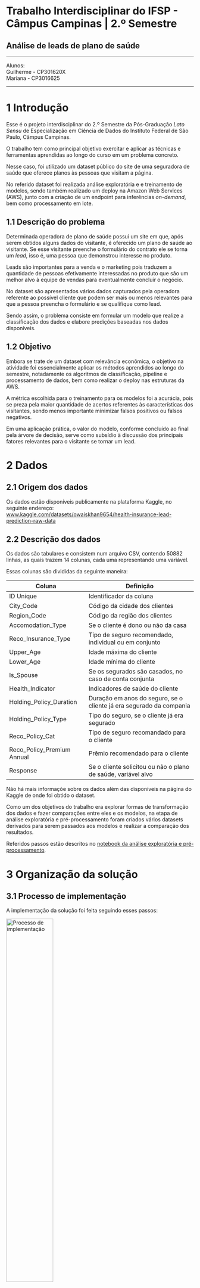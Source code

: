 # Trabalho Interdisciplinar do IFSP - Câmpus Campinas | 2.º Semestre

## Análise de leads de plano de saúde
---

Alunos:<br>
Guilherme - CP301620X<br>
Mariana	- CP3016625
        
---

# 1 Introdução

Esse é o projeto interdisciplinar do 2.º Semestre da Pós-Graduação *Lato Sensu* de Especialização em Ciência de Dados do Instituto Federal de São Paulo, Câmpus Campinas.

O trabalho tem como principal objetivo exercitar e aplicar as técnicas e ferramentas aprendidas ao longo do curso em um problema concreto.

Nesse caso, foi utilizado um dataset público do site de uma seguradora de saúde que oferece planos às pessoas que visitam a página.

No referido dataset foi realizada análise exploratória e e treinamento de modelos, sendo também realizado um deploy na Amazon Web Services (AWS), junto com a criação de um endpoint para inferências *on-demand*, bem como processamento em lote.

## 1.1 Descrição do problema

Determinada operadora de plano de saúde possui um site em que, após serem obtidos alguns dados do visitante, é oferecido um plano de saúde ao visitante. Se esse visitante preenche o formulário do contrato ele se torna um *lead*, isso é, uma pessoa que demonstrou interesse no produto.

Leads são importantes para a venda e o marketing pois traduzem a quantidade de pessoas efetivamente interessadas no produto que são um melhor alvo à equipe de vendas para eventualmente concluir o negócio.

No dataset são apresentados vários dados capturados pela operadora referente ao possível cliente que podem ser mais ou menos relevantes para que a pessoa preencha o formulário e se qualifique como lead.

Sendo assim, o problema consiste em formular um modelo que realize a classificação dos dados e elabore predições baseadas nos dados disponíveis.

## 1.2 Objetivo

Embora se trate de um dataset com relevância econômica, o objetivo na atividade foi essencialmente aplicar os métodos aprendidos ao longo do semestre, notadamente os algoritmos de classificação, pipeline e processamento de dados, bem como realizar o deploy nas estruturas da AWS.

A métrica escolhida para o treinamento para os modelos foi a acurácia, pois se preza pela maior quantidade de acertos referentes às características dos visitantes, sendo menos importante minimizar falsos positivos ou falsos negativos.

Em uma aplicação prática, o valor do modelo, conforme concluído ao final pela árvore de decisão, serve como subsídio à discussão dos principais fatores relevantes para o visitante se tornar um lead.

# 2 Dados 

## 2.1 Origem dos dados

Os dados estão disponíveis publicamente na plataforma Kaggle, no seguinte endereço:<br>
www.kaggle.com/datasets/owaiskhan9654/health-insurance-lead-prediction-raw-data

## 2.2 Descrição dos dados

Os dados são tabulares e consistem num arquivo CSV, contendo 50882 linhas, as quais trazem 14 colunas, cada uma representando uma variável.

Essas colunas são divididas da seguinte maneira:

| Coluna | Definição |
| --- | --- |
| ID Unique | Identificador da coluna |
| City_Code | Código da cidade dos clientes |
| Region_Code | Código da região dos clientes |
| Accomodation_Type | Se o cliente é dono ou não da casa |
| Reco_Insurance_Type | Tipo de seguro recomendado, individual ou em conjunto |
| Upper_Age | Idade máxima do cliente | 
| Lower_Age | Idade mínima do cliente | 
| Is_Spouse | Se os segurados são casados, no caso de conta conjunta | 
| Health_Indicator | Indicadores de saúde do cliente | 
| Holding_Policy_Duration | Duração em anos do seguro, se o cliente já era segurado da compania | 
| Holding_Policy_Type | Tipo do seguro, se o cliente já era segurado | 
| Reco_Policy_Cat | Tipo de seguro recomandado para o cliente | 
| Reco_Policy_Premium Annual | Prêmio recomendado para o cliente | 
| Response | Se o cliente solicitou ou não o plano de saúde, variável alvo | 

Não há mais informaçõe sobre os dados além das disponíveis na página do Kaggle de onde foi obtido o dataset.

Como um dos objetivos do trabalho era explorar formas de transformação dos dados e fazer comparações entre eles e os modelos, na etapa de análise exploratória e pré-processamento foram criados vários datasets derivados para serem passados aos modelos e realizar a comparação dos resultados.

Referidos passos estão descritos no [notebook da análise exploratória e pré-processamento](./SageMaker_Analise_Exploratoria_e_Pre-processamento.ipynb).

# 3 Organização da solução

## 3.1 Processo de implementação

A implementação da solução foi feita seguindo esses passos:

<img src="./imgs/processo.png" alt="Processo de implementação" title="Processo de implementação" width="50%" height="50%">

## 3.2 Deploy da estrutura na AWS

Para implementar os passos acima, foram utilizados os recursos da AWS seguindo o seguinte *workflow*:

<img src="./imgs/deploy.png" alt="Estrutura AWS" title="Estrutura AWS" width="80%" height="80%">

O processo pode ser resumido assim:
* Dados do Kaggle foram carregados no repositório do GitHub;
* A instância '*EDA-and-Pre-Processing-Sagemaker*' foi utilizada para rodar o arquivo '*SageMaker_Analise_Exploratoria_e_Pre-processamento.ipynb*';
* Referida instância carrega os dados brutos armazenados no GitHub e os armazena no bucket designado para o projeto, qual seja, '*trabalho-ifsp-campinas-interdisciplinar-2022-2*';
* O notebook também gera outras cópias transformadas que são armazenadas no mesmo bucket;
* Essa instância é encerrada e incia-se a outra instância do Sagemaker, a '*Sagemaker-Models*', a qual roda o arquivo '*SageMaker_Treinamento_dos_modelos.ipynb*';
* Esse notebook treina vários modelos e os compara;
* Esse notebook também treina o modelo XGBoost hospedado na AWS;
* Em sequência, é criado o endpoint do SageMaker, com os dados armazenado no diretório do bucket;
* Esses dados armazenados são chamados para o modelo realizar as predições.

Como se observa, foram criados dois jupyter notebooks para realizar as atividades.

A razão disso é que o notebook para análise exploratória, para diminuir o custo de uso, foi instanciado em máquina menor, usando o *ml.t2.medium*, com armazenamento na Elastic Block Store (EBS) de apenas 5GB, como se vê:

<img src="./imgs/Notebook1.PNG" alt="Notebook 1" title="Notebook 1" width="80%" height="80%">

Já o segundo notebook, por realizar treinamento de modelos, foi instanciado na maior máquina disponível para o trabalho, qual seja, *ml.t3.xlarge*, com armazenamento maior de 16 GB na EBS, como se vê:

<img src="./imgs/Notebook2.PNG" alt="Notebook 2" title="Notebook 2" width="80%" height="80%">

Ambos os notebooks são vinculados com o repositório do GitHub:

<img src="./imgs/Link-GitHub.png" alt="Link GitHub" title="Link GitHub">

























### Artefatos:

- [Arquivo de dados (Datasets)](https://github.com/o-guilherme/IFSP-Proj-Sem2/tree/main/datasets)
- Notebooks:
  - Análise exploratória e pré-processamento)
  - Treinamento do modelo e comparações
- Diagrama do deploy na AWS
- Apresentação

---
